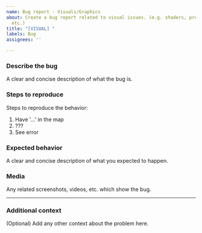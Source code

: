 ```yaml
---
name: Bug report - Visuals/Graphics
about: Create a bug report related to visual issues. (e.g. shaders, projected textures,
  etc.)
title: "[VISUAL] "
labels: Bug
assignees: ''

---
```


### Describe the bug
A clear and concise description of what the bug is.

### Steps to reproduce
Steps to reproduce the behavior:
1. Have '...' in the map
2. ???
3. See error

### Expected behavior
A clear and concise description of what you expected to happen.

### Media
Any related screenshots, videos, etc. which show the bug.

---

### Additional context
(Optional) Add any other context about the problem here.
